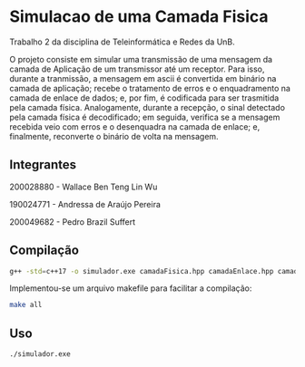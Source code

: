 # Simulacao de uma Camada Fisica

Trabalho 2 da disciplina de Teleinformática e Redes da UnB.

O projeto consiste em simular uma transmissão de uma mensagem da camada de Aplicação de um transmissor até um receptor. Para isso, durante a tranmissão, a mensagem em ascii é convertida em binário na camada de aplicação; recebe o tratamento de erros e o enquadramento na camada de enlace de dados; e, por fim, é codificada para ser trasmitida pela camada física. Analogamente, durante a recepção, o sinal detectado pela camada física é decodificado; em seguida, verifica se a mensagem recebida veio com erros e o desenquadra na camada de enlace; e, finalmente, reconverte o binário de volta na mensagem.

## Integrantes

200028880 - Wallace Ben Teng Lin Wu 

190024771 - Andressa de Araújo Pereira

200049682 - Pedro Brazil Suffert

## Compilação

```bash
g++ -std=c++17 -o simulador.exe camadaFisica.hpp camadaEnlace.hpp camadaAplicacao.hpp camadaFisica.cpp camadaEnlace.cpp camadaAplicacao.cpp simulador.cpp  
```

Implementou-se um arquivo makefile para facilitar a compilação:

```bash
make all
```

## Uso

```bash
./simulador.exe
```
